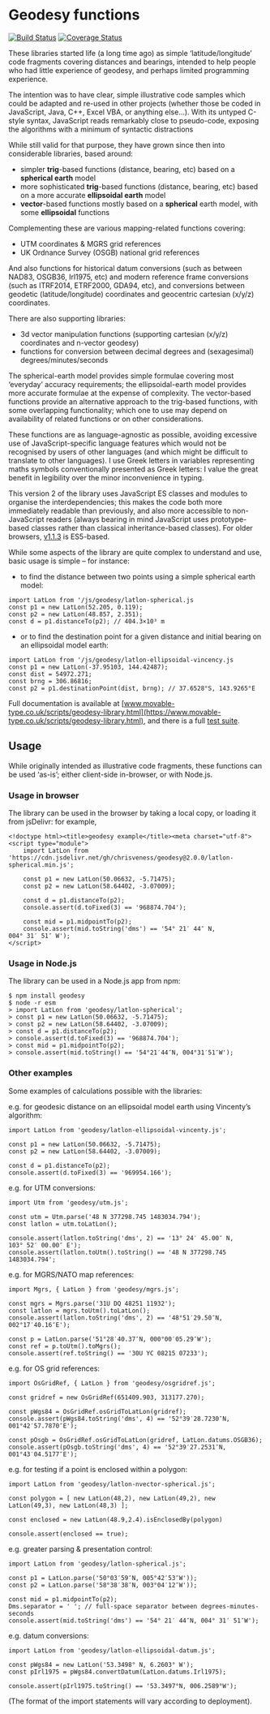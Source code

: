 Geodesy functions
=================

[![Build Status](https://travis-ci.org/chrisveness/geodesy.svg?branch=v2.0.0)](https://travis-ci.org/chrisveness/geodesy)
[![Coverage Status](https://coveralls.io/repos/github/chrisveness/geodesy/badge.svg?branch=2.0.0)](https://coveralls.io/github/chrisveness/geodesy?branch=2.0.0)

These libraries started life (a long time ago) as simple ‘latitude/longitude’ code fragments
covering distances and bearings, intended to help people who had little experience of geodesy, and
perhaps limited programming experience.

The intention was to have clear, simple illustrative code samples which could be adapted and re-used
in other projects (whether those be coded in JavaScript, Java, C++, Excel VBA, or anything else...).
With its untyped C-style syntax, JavaScript reads remarkably close to pseudo-code, exposing the
algorithms with a minimum of syntactic distractions

While still valid for that purpose, they have grown since then into considerable libraries, based
around:
- simpler **trig**-based functions (distance, bearing, etc) based on a **spherical earth** model
- more sophisticated **trig**-based functions (distance, bearing, etc) based on a
  more accurate **ellipsoidal earth** model
- **vector**-based functions mostly based on a **spherical** earth model, with some **ellipsoidal**
  functions

Complementing these are various mapping-related functions covering:
- UTM coordinates & MGRS grid references
- UK Ordnance Survey (OSGB) national grid references

And also functions for historical datum conversions (such as between NAD83, OSGB36, Irl1975, 
etc) and modern reference frame conversions (such as ITRF2014, ETRF2000, GDA94, etc), 
and conversions between geodetic (latitude/longitude) coordinates and geocentric cartesian (x/y/z) 
coordinates.

There are also supporting libraries:
- 3d vector manipulation functions (supporting cartesian (x/y/z) coordinates and n-vector geodesy)
- functions for conversion between decimal degrees and (sexagesimal) degrees/minutes/seconds

The spherical-earth model provides simple formulae covering most ‘everyday’ accuracy requirements;
the ellipsoidal-earth model provides more accurate formulae at the expense of complexity. The
vector-based functions provide an alternative approach to the trig-based functions, with some
overlapping functionality; which one to use may depend on availability of related functions or on
other considerations.

These functions are as language-agnostic as possible, avoiding excessive use of
JavaScript-specific language features which would not be recognised by users of other languages
(and which might be difficult to translate to other languages). I use Greek letters in variables
representing maths symbols conventionally presented as Greek letters: I value the great benefit in
legibility over the minor inconvenience in typing.

This version 2 of the library uses JavaScript ES classes and modules to organise the 
interdependencies; this makes the code both more immediately readable than previously, and also more 
accessible to non-JavaScript readers (always  bearing in mind JavaScript uses prototype-based 
classes rather than classical inheritance-based classes). For older browsers, 
[v1.1.3](https://github.com/chrisveness/geodesy/tree/v1.1.3) is ES5-based.

While some aspects of the library are quite complex to understand and use, basic usage is simple –
for instance:

- to find the distance between two points using a simple spherical earth model:

````
import LatLon from '/js/geodesy/latlon-spherical.js
const p1 = new LatLon(52.205, 0.119);
const p2 = new LatLon(48.857, 2.351);
const d = p1.distanceTo(p2); // 404.3×10³ m
````

- or to find the destination point for a given distance and initial bearing on an ellipsoidal model
  earth:

````
import LatLon from '/js/geodesy/latlon-ellipsoidal-vincency.js
const p1 = new LatLon(-37.95103, 144.42487);
const dist = 54972.271;
const brng = 306.86816;
const p2 = p1.destinationPoint(dist, brng); // 37.6528°S, 143.9265°E
````

Full documentation is available at [www.movable-type.co.uk/scripts/geodesy-library.html](https://www.movable-type.co.uk/scripts/geodesy-library.html), 
and there is a full [test suite](https://www.movable-type.co.uk/scripts/test/geodesy-test.html).

Usage
-----

While originally intended as illustrative code fragments, these functions can be used ‘as-is’;
either client-side in-browser, or with Node.js.

### Usage in browser

The library can be used in the browser by taking a local copy, or loading it from jsDelivr: for
example,

    <!doctype html><title>geodesy example</title><meta charset="utf-8">
    <script type="module">
        import LatLon from 'https://cdn.jsdelivr.net/gh/chrisveness/geodesy@2.0.0/latlon-spherical.min.js';

        const p1 = new LatLon(50.06632, -5.71475);
        const p2 = new LatLon(58.64402, -3.07009);

        const d = p1.distanceTo(p2);
        console.assert(d.toFixed(3) == '968874.704');

        const mid = p1.midpointTo(p2);
        console.assert(mid.toString('dms') == '54° 21′ 44″ N, 004° 31′ 51″ W');
    </script>

### Usage in Node.js

The library can be used in a Node.js app from npm:

    $ npm install geodesy
    $ node -r esm
    > import LatLon from 'geodesy/latlon-spherical';
    > const p1 = new LatLon(50.06632, -5.71475);
    > const p2 = new LatLon(58.64402, -3.07009);
    > const d = p1.distanceTo(p2);
    > console.assert(d.toFixed(3) == '968874.704');
    > const mid = p1.midpointTo(p2);
    > console.assert(mid.toString() == '54°21′44″N, 004°31′51″W');

### Other examples

Some examples of calculations possible with the libraries:

e.g. for geodesic distance on an ellipsoidal model earth using Vincenty’s algorithm:

    import LatLon from 'geodesy/latlon-ellipsoidal-vincenty.js';

    const p1 = new LatLon(50.06632, -5.71475);
    const p2 = new LatLon(58.64402, -3.07009);

    const d = p1.distanceTo(p2);
    console.assert(d.toFixed(3) == '969954.166');

e.g. for UTM conversions:

    import Utm from 'geodesy/utm.js';

    const utm = Utm.parse('48 N 377298.745 1483034.794');
    const latlon = utm.toLatLon();
    
    console.assert(latlon.toString('dms', 2) == '13° 24′ 45.00″ N, 103° 52′ 00.00″ E');
    console.assert(latlon.toUtm().toString() == '48 N 377298.745 1483034.794';

e.g. for MGRS/NATO map references:

    import Mgrs, { LatLon } from 'geodesy/mgrs.js';

    const mgrs = Mgrs.parse('31U DQ 48251 11932');
    const latlon = mgrs.toUtm().toLatLon();
    console.assert(latlon.toString('dms', 2) == '48°51′29.50″N, 002°17′40.16″E');

    const p = LatLon.parse('51°28′40.37″N, 000°00′05.29″W');
    const ref = p.toUtm().toMgrs();
    console.assert(ref.toString() == '30U YC 08215 07233');

e.g. for OS grid references:

    import OsGridRef, { LatLon } from 'geodesy/osgridref.js';

    const gridref = new OsGridRef(651409.903, 313177.270);

    const pWgs84 = OsGridRef.osGridToLatLon(gridref);
    console.assert(pWgs84.toString('dms', 4) == '52°39′28.7230″N, 001°42′57.7870″E');

    const pOsgb = OsGridRef.osGridToLatLon(gridref, LatLon.datums.OSGB36);
    console.assert(pOsgb.toString('dms', 4) == '52°39′27.2531″N, 001°43′04.5177″E');

e.g. for testing if a point is enclosed within a polygon:

    import LatLon from 'geodesy/latlon-nvector-spherical.js';

    const polygon = [ new LatLon(48,2), new LatLon(49,2), new LatLon(49,3), new LatLon(48,3) ];

    const enclosed = new LatLon(48.9,2.4).isEnclosedBy(polygon)

    console.assert(enclosed == true);

e.g. greater parsing & presentation control:

    import LatLon from 'geodesy/latlon-spherical.js';

    const p1 = LatLon.parse('50°03′59″N, 005°42′53″W'));
    const p2 = LatLon.parse('58°38′38″N, 003°04′12″W'));

    const mid = p1.midpointTo(p2);
    Dms.separator = ' '; // full-space separator between degrees-minutes-seconds
    console.assert(mid.toString('dms') == '54° 21′ 44″N, 004° 31′ 51″W');

e.g. datum conversions:

    import LatLon from 'geodesy/latlon-ellipsoidal-datum.js';

    const pWgs84 = new LatLon('53.3498° N, 6.2603° W');
    const pIrl1975 = pWgs84.convertDatum(LatLon.datums.Irl1975);

    console.assert(pIrl1975.toString() == '53.3497°N, 006.2589°W');

(The format of the import statements will vary according to deployment).
